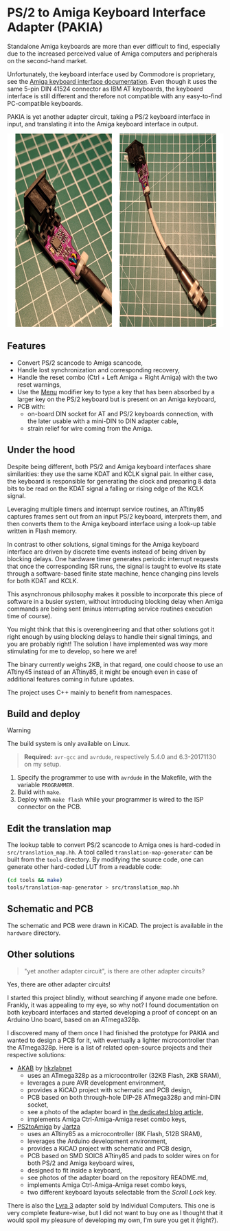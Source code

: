 # PS/2 to Amiga Keyboard Interface Adapter (PAKIA)

Standalone Amiga keyboards are more than ever difficult to find, especially due to the increased perceived value of Amiga computers and peripherals on the second-hand market.

Unfortunately, the keyboard interface used by Commodore is proprietary, see the [Amiga keyboard interface documentation](http://amigadev.elowar.com/read/ADCD_2.1/Hardware_Manual_guide/node0172.html).
Even though it uses the same 5-pin DIN 41524 connector as IBM AT keyboards, the keyboard interface is still different and therefore not compatible with any easy-to-find PC-compatible keyboards.

PAKIA is yet another adapter circuit, taking a PS/2 keyboard interface in input, and translating it into the Amiga keyboard interface in output.

<p align="center">
  <img height="450" src="resources/final_result.png">
</p>

## Features

- Convert PS/2 scancode to Amiga scancode,
- Handle lost synchronization and corresponding recovery,
- Handle the reset combo (Ctrl + Left Amiga + Right Amiga) with the two reset warnings,
- Use the [Menu](https://en.wikipedia.org/wiki/Menu_key) modifier key to type a key that has been absorbed by a larger key on the PS/2 keyboard but is present on an Amiga keyboard,
- PCB with: 
    - on-board DIN socket for AT and PS/2 keyboards connection, with the later usable with a mini-DIN to DIN adapter cable,
    - strain relief for wire coming from the Amiga. 

## Under the hood

Despite being different, both PS/2 and Amiga keyboard interfaces share similarities: they use the same KDAT and KCLK signal pair.
In either case, the keyboard is responsible for generating the clock and preparing 8 data bits to be read on the KDAT signal a falling or rising edge of the KCLK signal.

Leveraging multiple timers and interrupt service routines, an ATtiny85 captures frames sent out from an input PS/2 keyboard, interprets them, and then converts them to the Amiga keyboard interface using a look-up table written in Flash memory.

In contrast to other solutions, signal timings for the Amiga keyboard interface are driven by discrete time events instead of being driven by blocking delays.
One hardware timer generates periodic interrupt requests that once the corresponding ISR runs, the signal is taught to evolve its state through a software-based finite state machine, hence changing pins levels for both KDAT and KCLK.

This asynchronous philosophy makes it possible to incorporate this piece of software in a busier system, without introducing blocking delay when Amiga commands are being sent (minus interrupting service routines execution time of course).

You might think that this is overengineering and that other solutions got it right enough by using blocking delays to handle their signal timings, and you are probably right!
The solution I have implemented was way more stimulating for me to develop, so here we are!

The binary currently weighs 2KB, in that regard, one could choose to use an ATtiny45 instead of an ATtiny85, it might be enough even in case of additional features coming in future updates.

The project uses C++ mainly to benefit from namespaces.

## Build and deploy

> [!WARNING]
> The build system is only available on Linux.

> **Required:** `avr-gcc` and `avrdude`, respectively 5.4.0 and 6.3-20171130 on my setup.

1. Specify the programmer to use with `avrdude` in the Makefile, with the variable `PROGRAMMER`.
2. Build with `make`.
3. Deploy with `make flash` while your programmer is wired to the ISP connector on the PCB.

## Edit the translation map

The lookup table to convert PS/2 scancode to Amiga ones is hard-coded in `src/translation_map.hh`.
A tool called `translation-map-generator` can be built from the `tools` directory.
By modifying the source code, one can generate other hard-coded LUT from a readable code:

```bash
(cd tools && make)
tools/translation-map-generator > src/translation_map.hh
```

##  Schematic and PCB

The schematic and PCB were drawn in KiCAD. The project is available in the `hardware` directory.

## Other solutions

> "yet another adapter circuit", is there are other adapter circuits?

Yes, there are other adapter circuits! 

I started this project blindly, without searching if anyone made one before.
Frankly, it was appealing to my eye, so why not?
I found documentation on both keyboard interfaces and started developing a proof of concept on an Arduino Uno board, based on an ATmega328p.

I discovered many of them once I had finished the prototype for PAKIA and wanted to design a PCB for it, with eventually a lighter microcontroller than the ATmega328p.
Here is a list of related open-source projects and their respective solutions:

- [AKAB](https://gitlab.com/hkzlab-retrocomputing/AKAB_Reloaded) by [hkzlabnet](http://mercatopo-en.blogspot.com/)
    - uses an ATmega328p as a microcontroller (32KB Flash, 2KB SRAM),
    - leverages a pure AVR development environment,
    - provides a KiCAD project with schematic and PCB design,
    - PCB based on both through-hole DIP-28 ATmega328p and mini-DIN socket,
    - see a photo of the adapter board in [the dedicated blog article](http://mercatopo-en.blogspot.com/2013/11/first-prototype-of-akab-amiga-keyboard.html),
    - implements Amiga Ctrl-Amiga-Amiga reset combo keys, 
- [PS2toAmiga](https://github.com/Jartza/PS2toAmiga) by [Jartza](https://github.com/Jartza)
    - uses an ATtiny85 as a microcontroller (8K Flash, 512B SRAM),
    - leverages the Arduino development environment,
    - provides a KiCAD project with schematic and PCB design,
    - PCB based on SMD SOIC8 ATtiny85 and pads to solder wires on for both PS/2 and Amiga keyboard wires,
    - designed to fit inside a keyboard,
    - see photos of the adapter board on the repository README.md,
    - implements Amiga Ctrl-Amiga-Amiga reset combo keys, 
    - two different keyboard layouts selectable from the *Scroll Lock* key.


There is also the [Lyra 3](http://wiki.icomp.de/wiki/Lyra_3) adapter sold by Individual Computers.
This one is very complete feature-wise, but I did not want to buy one as I thought that it would spoil my pleasure of developing my own, I'm sure you get it (right?).

